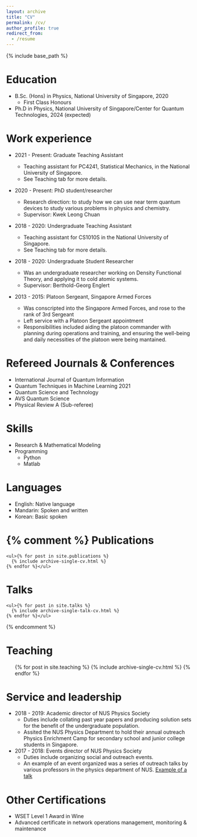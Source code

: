 ```yaml
---
layout: archive
title: "CV"
permalink: /cv/
author_profile: true
redirect_from:
  - /resume
---
```


{% include base_path %}

Education
======
* B.Sc. (Hons) in Physics, National University of Singapore, 2020 
  * First Class Honours
* Ph.D in Physics, National University of Singapore/Center for Quantum Technologies, 2024 (expected)

Work experience
======
* 2021 - Present: Graduate Teaching Assistant
  * Teaching assistant for PC4241, Statistical Mechanics, in the National University of Singapore. 
  * See Teaching tab for more details.

* 2020 - Present: PhD student/researcher
  * Research direction: to study how we can use near term quantum devices to study various problems in physics and chemistry.
  * Supervisor: Kwek Leong Chuan

* 2018 - 2020: Undergraduate Teaching Assistant
  * Teaching assistant for CS1010S in the National University of Singapore. 
  * See Teaching tab for more details.

* 2018 - 2020: Undergraduate Student Researcher
  * Was an undergraduate researcher working on Density Functional Theory, and applying it to cold atomic systems.
  * Supervisor: Berthold-Georg Englert

* 2013 - 2015: Platoon Sergeant, Singapore Armed Forces
  * Was conscripted into the Singapore Armed Forces, and rose to the rank of 3rd Sergeant
  * Left service with a Platoon Sergeant appointment
  * Responsibilities included aiding the platoon commander with planning during operations and training, and ensuring the well-being and daily necessities of the platoon were being mantained.

Refereed Journals & Conferences
======
* International Journal of Quantum Information
* Quantum Techniques in Machine Learning 2021
* Quantum Science and Technology
* AVS Quantum Science
* Physical Review A (Sub-referee)

Skills
======
* Research & Mathematical Modeling
* Programming
  * Python
  * Matlab

Languages
=====
* English: Native language
* Mandarin: Spoken and written
* Korean: Basic spoken

{% comment %} 
  Publications
  ======
    <ul>{% for post in site.publications %}
      {% include archive-single-cv.html %}
    {% endfor %}</ul>
    
  Talks
  ======
    <ul>{% for post in site.talks %}
      {% include archive-single-talk-cv.html %}
    {% endfor %}</ul>
{% endcomment %}  

Teaching
======
  <ul>{% for post in site.teaching %}
    {% include archive-single-cv.html %}
  {% endfor %}</ul>

Service and leadership
======
* 2018 - 2019: Academic director of NUS Physics Society
  * Duties include collating past year papers and producing solution sets for the benefit of the undergraduate population.
  * Assited the NUS Physics Department to hold their annual outreach Physics Enrichment Camp for secondary school and junior college students in Singapore.
* 2017 - 2018: Events director of NUS Physics Society
  * Duties include organizing social and outreach events.
  * An example of an event organized was a series of outreach talks by various professors in the physics department of NUS. [Example of a talk](https://www.youtube.com/watch?v=e_UnaD_u1MU)

Other Certifications
=====
* WSET Level 1 Award in Wine
* Advanced certificate in network operations management, monitoring & maintenance


